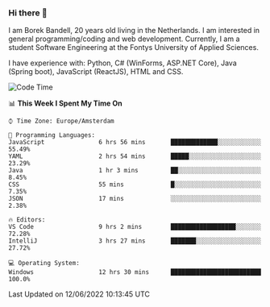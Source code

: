 ### Hi there 👋

I am Borek Bandell, 20 years old living in the Netherlands. I am interested in general programming/coding and web development. Currently, I am a student Software Engineering at the Fontys University of Applied Sciences.

I have experience with: Python, C# (WinForms, ASP.NET Core), Java (Spring boot), JavaScript (ReactJS), HTML and CSS.

<!--START_SECTION:waka-->
![Code Time](http://img.shields.io/badge/Code%20Time-181%20hrs%2040%20mins-blue)

📊 **This Week I Spent My Time On** 

```text
⌚︎ Time Zone: Europe/Amsterdam

💬 Programming Languages: 
JavaScript               6 hrs 56 mins       █████████████░░░░░░░░░░░░   55.49% 
YAML                     2 hrs 54 mins       █████░░░░░░░░░░░░░░░░░░░░   23.29% 
Java                     1 hr 3 mins         ██░░░░░░░░░░░░░░░░░░░░░░░   8.45% 
CSS                      55 mins             █░░░░░░░░░░░░░░░░░░░░░░░░   7.35% 
JSON                     17 mins             ░░░░░░░░░░░░░░░░░░░░░░░░░   2.38%

🔥 Editors: 
VS Code                  9 hrs 2 mins        ██████████████████░░░░░░░   72.28% 
IntelliJ                 3 hrs 27 mins       ███████░░░░░░░░░░░░░░░░░░   27.72%

💻 Operating System: 
Windows                  12 hrs 30 mins      █████████████████████████   100.0%

```


 Last Updated on 12/06/2022 10:13:45 UTC
<!--END_SECTION:waka-->

<!--**tcBorek2002/tcBorek2002** is a ✨ _special_ ✨ repository because its `README.md` (this file) appears on your GitHub profile.

Here are some ideas to get you started:

- 🔭 I’m currently working on ...
- 🌱 I’m currently learning ...
- 👯 I’m looking to collaborate on ...
- 🤔 I’m looking for help with ...
- 💬 Ask me about ...
- 📫 How to reach me: ...
- 😄 Pronouns: ...
- ⚡ Fun fact: ...
-->
